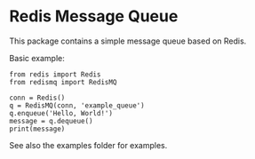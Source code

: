 # Redis Message Queue

This package contains a simple message queue based on Redis.

Basic example:

```
from redis import Redis
from redismq import RedisMQ

conn = Redis()
q = RedisMQ(conn, 'example_queue')
q.enqueue('Hello, World!')
message = q.dequeue()
print(message)
```

See also the examples folder for examples.